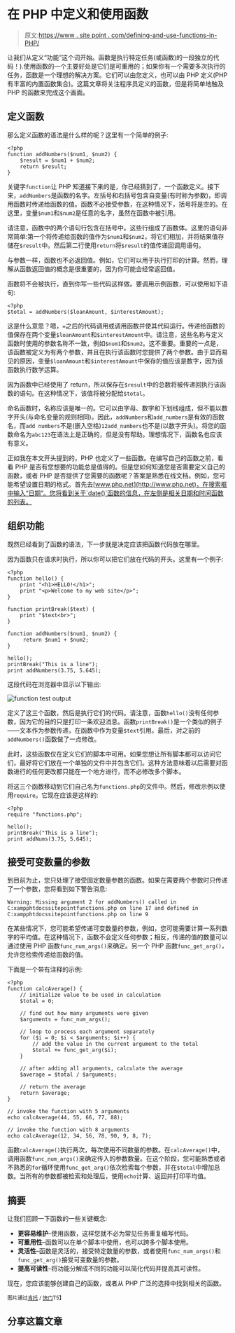 # 在 PHP 中定义和使用函数

> 原文:[https://www . site point . com/defining-and-use-functions-in-PHP/](https://www.sitepoint.com/defining-and-using-functions-in-php/)

让我们从定义“功能”这个词开始。函数是执行特定任务(或函数)的一段独立的代码！).使用函数的一个主要好处是它们是可重用的；如果你有一个需要多次执行的任务，函数是一个理想的解决方案。它们可以由您定义，也可以由 PHP 定义(PHP 有丰富的内置函数集合)。这篇文章将关注程序员定义的函数，但是将简单地触及 PHP 的函数来完成这个画面。

## 定义函数

那么定义函数的语法是什么样的呢？这里有一个简单的例子:

```
<?php
function addNumbers($num1, $num2) {
    $result = $num1 + $num2;
    return $result;
}
```

关键字`function`让 PHP 知道接下来的是，你已经猜到了，一个函数定义。接下来，`addNumbers`是函数的名字。左括号和右括号包含自变量(有时称为参数)，即调用函数时传递给函数的值。函数不必接受参数，在这种情况下，括号将是空的。在这里，变量`$num1`和`$num2`是任意的名字，虽然在函数中被引用。

请注意，函数中的两个语句行包含在括号中。这些行组成了函数体。这里的语句非常简单:第一个将传递给函数的值作为`$num1`和`$num2`，将它们相加，并将结果值存储在`$result`中。然后第二行使用`return`将`$result`的值传递回调用语句。

与参数一样，函数也不必返回值。例如，它们可以用于执行打印的计算。然而，理解从函数返回值的概念是很重要的，因为你可能会经常返回值。

函数将不会被执行，直到你写一些代码这样做。要调用示例函数，可以使用如下语句:

```
<?php
$total = addNumbers($loanAmount, $interestAmount);
```

这是什么意思？嗯，`=`之后的代码调用或调用函数并使其代码运行。传递给函数的值保存在两个变量`$loanAmount`和`$interestAmount`中。请注意，这些名称与定义函数时使用的参数名称不一致，例如`$num1`和`$num2`。这不重要。重要的一点是，该函数被定义为有两个参数，并且在执行该函数时您提供了两个参数。由于显而易见的原因，变量`$loanAmount`和`$interestAmount`中保存的值应该是数字，因为该函数执行数学运算。

因为函数中已经使用了 return，所以保存在`$result`中的总数将被传递回执行该函数的语句。在这种情况下，该值将被分配给`$total`。

命名函数时，名称应该是唯一的。它可以由字母、数字和下划线组成，但不能以数字开头(与命名变量的规则相同)。因此，`addNumbers`和`add_numbers`是有效的函数名，而`add numbers`不是(嵌入空格)`12add_numbers`也不是(以数字开头)。将您的函数命名为`abc123`在语法上是正确的，但是没有帮助。理想情况下，函数名也应该有意义。

正如我在本文开头提到的，PHP 也定义了一些函数。在编写自己的函数之前，看看 PHP 是否有您想要的功能总是值得的。但是您如何知道您是否需要定义自己的函数，或者 PHP 是否提供了您需要的函数呢？答案是熟悉在线文档。例如，您可能希望设置日期的格式。首先去[www.php.net](http://www.php.net)，在搜索框中输入“日期”。您将看到关于`date()`函数的信息，在左侧是相关日期和时间函数的列表。

## 组织功能

既然已经看到了函数的语法，下一步就是决定应该把函数代码放在哪里。

因为函数只在请求时执行，所以你可以把它们放在代码的开头。这里有一个例子:

```
<?php
function hello() {
    print "<h1>HELLO!</h1>";
    print "<p>Welcome to my web site</p>";
}

function printBreak($text) {
    print "$text<br>";
}

function addNumbers($num1, $num2) {
     return $num1 + $num2;
}

hello();
printBreak("This is a line");
print addNumbers(3.75, 5.645);
```

这段代码在浏览器中显示以下输出:

![function test output](../Images/ef38c9f5bc46b9078e6d3838b82575c7.png "function test output")

定义了这三个函数，然后是执行它们的代码。请注意，函数`hello()`没有任何参数，因为它的目的只是打印一条欢迎消息。函数`printBreak()`是一个类似的例子——文本作为参数传递，在函数中作为变量`$text`引用。最后，对之前的`addNumbers()`函数做了一点修改。

此时，这些函数仅在定义它们的脚本中可用。如果您想让所有脚本都可以访问它们，最好将它们放在一个单独的文件中并包含它们。这种方法意味着以后需要对函数进行的任何更改都只能在一个地方进行，而不必修改多个脚本。

将这三个函数移动到它们自己名为`functions.php`的文件中。然后，修改示例以使用`require`。它现在应该是这样的:

```
<?php
require "functions.php";

hello();
printBreak("This is a line");
print addNums(3.75, 5.645);
```

## 接受可变数量的参数

到目前为止，您只处理了接受固定数量参数的函数。如果在需要两个参数时只传递了一个参数，您将看到如下警告消息:

```
Warning: Missing argument 2 for addNumbers() called in C:xampphtdocssitepointfunctions.php on line 17 and defined in C:xampphtdocssitepointfunctions.php on line 9
```

在某些情况下，您可能希望传递可变数量的参数，例如，您可能需要计算一系列数字的平均值。在这种情况下，函数不会定义任何参数；相反，传递的值的数量可以通过使用 PHP 函数`func_num_args()`来确定。另一个 PHP 函数`func_get_arg()`，允许您检索传递给函数的值。

下面是一个带有注释的示例:

```
<?php
function calcAverage() {
    // initialize value to be used in calculation
    $total = 0;							

    // find out how many arguments were given
    $arguments = func_num_args();     	

    // loop to process each argument separately
    for ($i = 0; $i < $arguments; $i++) {
        // add the value in the current argument to the total
        $total += func_get_arg($i);
    }

    // after adding all arguments, calculate the average
    $average = $total / $arguments;		

    // return the average
    return $average;
}

// invoke the function with 5 arguments
echo calcAverage(44, 55, 66, 77, 88);			

// invoke the function with 8 arguments
echo calcAverage(12, 34, 56, 78, 90, 9, 8, 7);
```

函数`calcAverage()`执行两次，每次使用不同数量的参数。在`calcAverage()`中，调用函数`func_num_args()`来确定传入的参数数量。在这个阶段，您可能熟悉或者不熟悉的`for`循环使用`func_get_arg()`依次检索每个参数，并在`$total`中增加总数。当所有的参数都被检索和处理后，使用`echo`计算、返回并打印平均值。

## 摘要

让我们回顾一下函数的一些关键概念:

*   **更容易维护**–使用函数，这样您就不必为常见任务重复编写代码。
*   **可重用性**–函数可以在单个脚本中使用，也可以跨多个脚本使用。
*   **灵活性**–函数是灵活的，接受特定数量的参数，或者使用`func_num_args()`和`func_get_arg()`接受可变数量的参数。
*   **提高可读性**–将功能分解成不同的功能可以简化代码并提高其可读性。

现在，您应该能够创建自己的函数，或者从 PHP 广泛的选择中找到相关的函数。

<small>图片通过[肯托](http://www.shutterstock.com/gallery-168430p1.html) / [快门](http://www.shutterstock.com)T5】</small>

## 分享这篇文章